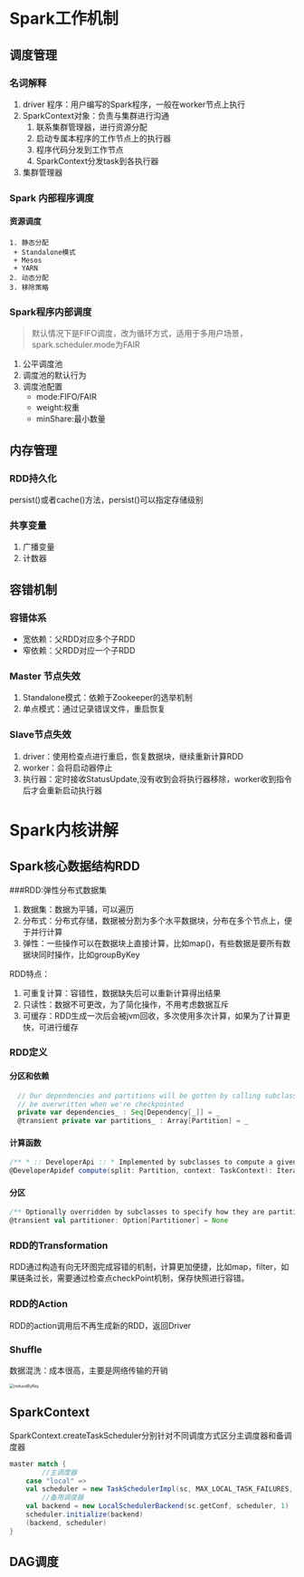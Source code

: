 # Spark工作机制

## 调度管理

### 名词解释

1. driver 程序：用户编写的Spark程序，一般在worker节点上执行
2. SparkContext对象：负责与集群进行沟通
   1. 联系集群管理器，进行资源分配
   2. 启动专属本程序的工作节点上的执行器
   3. 程序代码分发到工作节点
   4. SparkContext分发task到各执行器
3. 集群管理器

### Spark 内部程序调度

#### 资源调度

 	1. 静态分配
     + Standalone模式
     + Mesos
     + YARN
 	2. 动态分配
 	3. 移除策略

### Spark程序内部调度

> 默认情况下是FIFO调度，改为循环方式，适用于多用户场景，spark.scheduler.mode为FAIR

1. 公平调度池
2. 调度池的默认行为
3. 调度池配置
   - mode:FIFO/FAIR
   - weight:权重
   - minShare:最小数量

## 内存管理

### RDD持久化

persist()或者cache()方法，persist()可以指定存储级别

### 共享变量

1. 广播变量
2. 计数器

## 容错机制

### 容错体系

+ 宽依赖：父RDD对应多个子RDD
+ 窄依赖：父RDD对应一个子RDD

### Master 节点失效

1. Standalone模式：依赖于Zookeeper的选举机制
2. 单点模式：通过记录错误文件，重启恢复

### Slave节点失效

1. driver：使用检查点进行重启，恢复数据块，继续重新计算RDD
2. worker：会将启动器停止
3. 执行器：定时接收StatusUpdate,没有收到会将执行器移除，worker收到指令后才会重新启动执行器

# Spark内核讲解

## Spark核心数据结构RDD

###RDD:弹性分布式数据集

1. 数据集：数据为平铺，可以遍历
2. 分布式：分布式存储，数据被分割为多个水平数据块，分布在多个节点上，便于并行计算
3. 弹性：一些操作可以在数据块上直接计算，比如map()，有些数据是要所有数据块同时操作，比如groupByKey

RDD特点：

1. 可重复计算：容错性，数据缺失后可以重新计算得出结果
2. 只读性：数据不可更改，为了简化操作，不用考虑数据互斥
3. 可缓存：RDD生成一次后会被jvm回收，多次使用多次计算，如果为了计算更快，可进行缓存

### RDD定义

#### 分区和依赖

```scala
  // Our dependencies and partitions will be gotten by calling subclass's methods below, and will
  // be overwritten when we're checkpointed
  private var dependencies_ : Seq[Dependency[_]] = _
  @transient private var partitions_ : Array[Partition] = _
```

#### 计算函数

```scala
/** * :: DeveloperApi :: * Implemented by subclasses to compute a given partition. */
@DeveloperApidef compute(split: Partition, context: TaskContext): Iterator[T]
```

#### 分区

```scala
/** Optionally overridden by subclasses to specify how they are partitioned. */
@transient val partitioner: Option[Partitioner] = None
```

### RDD的Transformation

RDD通过构造有向无环图完成容错的机制，计算更加便捷，比如map，filter，如果链条过长，需要通过检查点checkPoint机制，保存快照进行容错。

### RDD的Action

RDD的action调用后不再生成新的RDD，返回Driver

### Shuffle

数据混洗：成本很高，主要是网络传输的开销

<img src="E:\image\img\reduceByKey.png" alt="reduceByKey" style="zoom:50%;" />

## SparkContext

SparkContext.createTaskScheduler分别针对不同调度方式区分主调度器和备调度器

```scala
master match {
        //主调度器
    case "local" =>
    val scheduler = new TaskSchedulerImpl(sc, MAX_LOCAL_TASK_FAILURES, isLocal = true)
        //备用调度器
    val backend = new LocalSchedulerBackend(sc.getConf, scheduler, 1)
    scheduler.initialize(backend)
    (backend, scheduler)
}
```

## DAG调度

